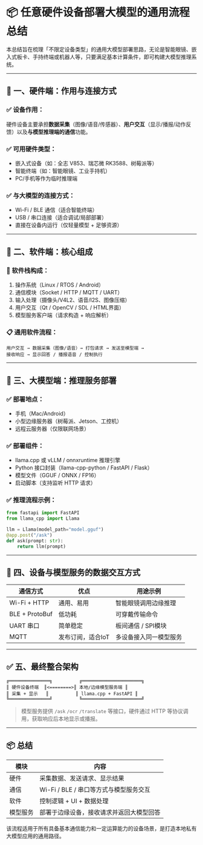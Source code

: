 
# 📦 任意硬件设备部署大模型的通用流程总结

本总结旨在梳理「不限定设备类型」的通用大模型部署思路，无论是智能眼镜、嵌入式板卡、手持终端或机器人等，只要满足基本计算条件，即可构建大模型推理系统。

---

## 🧱 一、硬件端：作用与连接方式

### ✅ 设备作用：
硬件设备主要承担**数据采集**（图像/语音/传感器）、**用户交互**（显示/播报/动作反馈）以及**与模型推理端的通信**功能。

### ✅ 可用硬件类型：
- 嵌入式设备（如：全志 V853、瑞芯微 RK3588、树莓派等）
- 智能终端（如：智能眼镜、工业手持机）
- PC/手机等作为临时推理端

### ✅ 与大模型的连接方式：
- Wi-Fi / BLE 通信（适合智能终端）
- USB / 串口连接（适合调试/局部部署）
- 直接在设备内运行（仅轻量模型 + 足够资源）

---

## 🧰 二、软件端：核心组成

### 🧠 软件栈构成：
1. 操作系统（Linux / RTOS / Android）
2. 通信模块（Socket / HTTP / MQTT / UART）
3. 输入处理（摄像头/V4L2、语音/I2S、图像压缩）
4. 用户交互（Qt / OpenCV / SDL / HTML界面）
5. 模型服务客户端（请求构造 + 响应解析）

### 📋 通用软件流程：

```text
用户交互 → 数据采集（图像/语音）→ 打包请求 → 发送至模型端 →
接收响应 → 显示回答 / 播报语音 / 控制执行
```

---

## 🧠 三、大模型端：推理服务部署

### ✅ 部署地点：
- 手机（Mac/Android）
- 小型边缘服务器（树莓派、Jetson、工控机）
- 远程云服务器（仅限联网场景）

### ✅ 部署组件：
- llama.cpp 或 vLLM / onnxruntime 推理引擎
- Python 接口封装（llama-cpp-python / FastAPI / Flask）
- 模型文件（GGUF / ONNX / FP16）
- 启动脚本（支持监听 HTTP 请求）

### ✅ 推理流程示例：

```python
from fastapi import FastAPI
from llama_cpp import Llama

llm = Llama(model_path="model.gguf")
@app.post("/ask")
def ask(prompt: str):
    return llm(prompt)
```

---

## 🔁 四、设备与模型服务的数据交互方式

| 通信方式 | 优点 | 用途示例 |
|-----------|------|----------|
| Wi-Fi + HTTP | 通用、易用 | 智能眼镜调用边缘推理 |
| BLE + ProtoBuf | 低功耗 | 可穿戴传输命令 |
| UART 串口 | 简单稳定 | 板间通信 / SPI模块 |
| MQTT | 发布订阅，适合IoT | 多设备接入同一模型服务 |

---

## ✅ 五、最终整合架构

```text
╔═══════════════╗          ╔══════════════════════╗
║ 硬件设备终端  ║<========>║ 本地/边缘模型服务端 ║
║ 采集 + 显示   ║          ║ llama.cpp + FastAPI ║
╚═══════════════╝          ╚══════════════════════╝
```

> 模型服务提供 `/ask` `/ocr` `/translate` 等接口，硬件通过 HTTP 等协议调用，获取响应后本地显示或播报。

---

## 📦 总结

| 模块 | 内容 |
|------|------|
| 硬件 | 采集数据、发送请求、显示结果 |
| 通信 | Wi-Fi / BLE / 串口等方式与模型服务交互 |
| 软件 | 控制逻辑 + UI + 数据处理 |
| 模型服务 | 部署于边缘设备，接收请求并返回大模型回答 |

该流程适用于所有具备基本通信能力和一定运算能力的设备场景，是打造本地私有大模型应用的通用路径。
